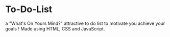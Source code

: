 # To-Do-List
a "What's On Yours Mind?" attractive to do list to motivate you achieve your goals ! Made using HTML, CSS and JavaScript.
